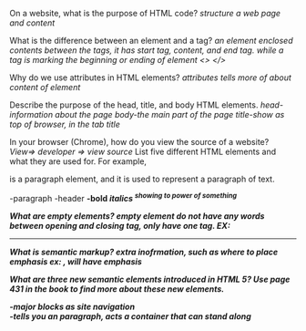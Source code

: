 On a website, what is the purpose of HTML code?
*structure a web page and content*

What is the difference between an element and a tag?
*an element enclosed contents between the tags, it has start tag, content, and end tag.*
*while a tag is marking the beginning or ending of element <> </>*

Why do we use attributes in HTML elements?
*attributes tells more of about content of element*

Describe the purpose of the head, title, and body HTML elements.
*head-information about the page*
*body-the main part of the page*
*title-show as top of browser, in the tab title*

In your browser (Chrome), how do you view the source of a website?
*View=> developer => view source*
List five different HTML elements and what they are used for. For example, <p></p> is a paragraph element, and it is used to represent a paragraph of text.
<p>-paragraph
<h>-header
<b>-bold
<i> italics
<sup> showing to power of something

What are empty elements?
*empty element do not have any words between opening and closing tag, only have one tag.* EX: <hr />

What is semantic markup?
*extra inofrmation, such as where to place emphasis*
*ex: <strong> , will have emphasis*

What are three new semantic elements introduced in HTML 5? Use page 431 in the book to find more about these new elements.
*<nav>-major blocks as site navigation*
*<article>-tells you an paragraph, acts a container that can stand along*
